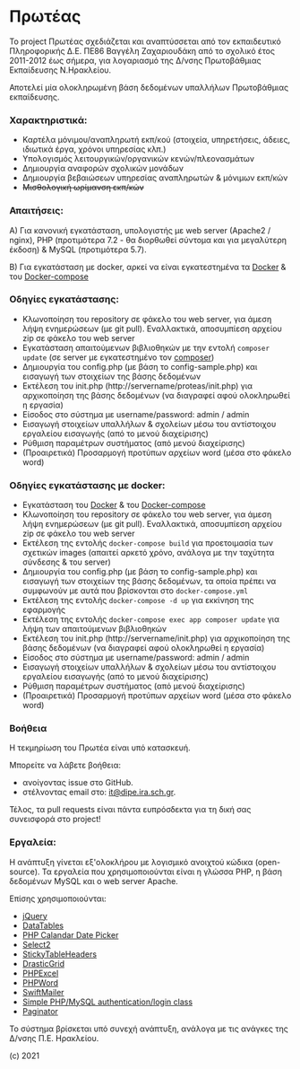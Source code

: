 # Πρωτέας

Το project Πρωτέας σχεδιάζεται και αναπτύσσεται από τον εκπαιδευτικό Πληροφορικής Δ.Ε. ΠΕ86 Βαγγέλη Ζαχαριουδάκη από το σχολικό έτος 2011-2012 έως σήμερα, για λογαριασμό της Δ/νσης Πρωτοβάθμιας Εκπαίδευσης Ν.Ηρακλείου.

Αποτελεί μία ολοκληρωμένη βάση δεδομένων υπαλλήλων Πρωτοβάθμιας εκπαίδευσης.

### Χαρακτηριστικά:

- Καρτέλα μόνιμου/αναπληρωτή εκπ/κού (στοιχεία, υπηρετήσεις, άδειες, ιδιωτικά έργα, χρόνοι υπηρεσίας κλπ.)
- Υπολογισμός λειτουργικών/οργανικών κενών/πλεονασμάτων
- Δημιουργία αναφορών σχολικών μονάδων
- Δημιουργία βεβαιώσεων υπηρεσίας αναπληρωτών & μόνιμων εκπ/κών
- ~~Μισθολογική ωρίμανση εκπ/κών~~

### Απαιτήσεις:
Α) Για κανονική εγκατάσταση, υπολογιστής με web server (Apache2 / nginx), PHP (προτιμότερα 7.2 - θα διορθωθεί σύντομα και για μεγαλύτερη έκδοση) & MySQL (προτιμότερα 5.7).

Β) Για εγκατάσταση με docker, αρκεί να είναι εγκατεστημένα τα [Docker](https://docs.docker.com/get-docker/) & του [Docker-compose](https://docs.docker.com/compose/install/)

### Οδηγίες εγκατάστασης:
- Κλωνοποίηση του repository σε φάκελο του web server, για άμεση λήψη ενημερώσεων (με git pull). Εναλλακτικά, αποσυμπίεση αρχείου zip σε φάκελο του web server
- Εγκατάσταση απαιτούμενων βιβλιοθηκών με την εντολή `composer update` (σε server με εγκατεστημένο τον [composer](https://getcomposer.org/))
- Δημιουργία του config.php (με βάση το config-sample.php) και εισαγωγή των στοιχείων της βάσης δεδομένων
- Εκτέλεση του init.php (http://servername/proteas/init.php) για αρχικοποίηση της βάσης δεδομένων (να διαγραφεί αφού ολοκληρωθεί η εργασία)
- Είσοδος στο σύστημα με username/password: admin / admin
- Εισαγωγή στοιχείων υπαλλήλων & σχολείων μέσω του αντίστοιχου εργαλείου εισαγωγής (από το μενού διαχείρισης)
- Ρύθμιση παραμέτρων συστήματος (από μενού διαχείρισης)
- (Προαιρετικά) Προσαρμογή προτύπων αρχείων word (μέσα στο φάκελο word)

### Οδηγίες εγκατάστασης με docker:
- Εγκατάσταση του [Docker](https://docs.docker.com/get-docker/) & του [Docker-compose](https://docs.docker.com/compose/install/)
- Κλωνοποίηση του repository σε φάκελο του web server, για άμεση λήψη ενημερώσεων (με git pull). Εναλλακτικά, αποσυμπίεση αρχείου zip σε φάκελο του web server
- Εκτέλεση της εντολής `docker-compose build` για προετοιμασία των σχετικών images (απαιτεί αρκετό χρόνο, ανάλογα με την ταχύτητα σύνδεσης & του server)
- Δημιουργία του config.php (με βάση το config-sample.php) και εισαγωγή των στοιχείων της βάσης δεδομένων, τα οποία πρέπει να συμφωνούν με αυτά που βρίσκονται στο `docker-compose.yml`
- Εκτέλεση της εντολής `docker-compose -d up` για εκκίνηση της εφαρμογής
- Εκτέλεση της εντολής `docker-compose exec app composer update` για λήψη των απαιτούμενων βιβλιοθηκών
- Εκτέλεση του init.php (http://servername/init.php) για αρχικοποίηση της βάσης δεδομένων (να διαγραφεί αφού ολοκληρωθεί η εργασία)
- Είσοδος στο σύστημα με username/password: admin / admin
- Εισαγωγή στοιχείων υπαλλήλων & σχολείων μέσω του αντίστοιχου εργαλείου εισαγωγής (από το μενού διαχείρισης)
- Ρύθμιση παραμέτρων συστήματος (από μενού διαχείρισης)
- (Προαιρετικά) Προσαρμογή προτύπων αρχείων word (μέσα στο φάκελο word)

### Βοήθεια
Η τεκμηρίωση του Πρωτέα είναι υπό κατασκευή. 

Mπορείτε να λάβετε βοήθεια: 
- ανοίγοντας issue στο GitHub. 
- στέλνοντας email στο: it@dipe.ira.sch.gr. 

Τέλος, τα pull requests είναι πάντα ευπρόσδεκτα για τη δική σας συνεισφορά στο project!

### Εργαλεία:
Η ανάπτυξη γίνεται εξ'ολοκλήρου με λογισμικό ανοιχτού κώδικα (open-source).
Τα εργαλεία που χρησιμοποιούνται είναι η γλώσσα PHP, η βάση δεδομένων MySQL και ο web server Apache.

Επίσης χρησιμοποιούνται:

- [jQuery](https://jquery.com/)
- [DataTables](https://datatables.net/)
- [PHP Calandar Date Picker](http://www.triconsole.com/php/calendar_datepicker.php)
- [Select2](https://select2.org/)
- [StickyTableHeaders](https://github.com/jmosbech/StickyTableHeaders)
- [DrasticGrid](https://www.linux.com/news/quickly-put-data-mysql-web-drasticgrid)
- [PHPExcel](https://github.com/PHPOffice/PHPExcel)
- [PHPWord](https://github.com/PHPOffice/PHPWord)
- [SwiftMailer](https://swiftmailer.symfony.com/)
- [Simple PHP/MySQL authentication/login class](http://www.emirplicanic.com/php/simple-phpmysql-authentication-class)
- [Paginator](https://code.tutsplus.com/tutorials/how-to-paginate-data-with-php--net-2928)

Το σύστημα βρίσκεται υπό συνεχή ανάπτυξη, ανάλογα με τις ανάγκες της Δ/νσης Π.Ε. Ηρακλείου.



(c) 2021
